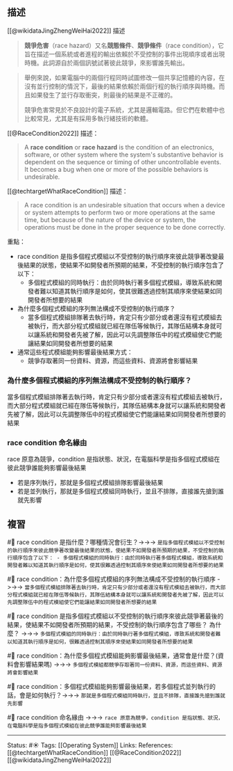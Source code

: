 
## 描述
[[@wikidataJingZhengWeiHai2022]] 描述
> **競爭危害**（race hazard）又名**競態條件**、**競爭條件**（race condition），它旨在描述一個系統或者進程的輸出依賴於不受控制的事件出現順序或者出現時機。此詞源自於兩個訊號試著彼此競爭，來影響誰先輸出。

> 舉例來說，如果電腦中的兩個行程同時試圖修改一個共享記憶體的內容，在沒有並行控制的情況下，最後的結果依賴於兩個行程的執行順序與時機。而且如果發生了並行存取衝突，則最後的結果是不正確的。
> 
> 競爭危害常見於不良設計的電子系統，尤其是邏輯電路。但它們在軟體中也比較常見，尤其是有採用多執行緒技術的軟體。

[[@RaceCondition2022]] 描述：
> A **race condition** or **race hazard** is the condition of an electronics, software, or other system where the system's substantive behavior is dependent on the sequence or timing of other uncontrollable events. It becomes a bug when one or more of the possible behaviors is undesirable.

[[@techtargetWhatRaceCondition]] 描述：
> A race condition is an undesirable situation that occurs when a device or system attempts to perform two or more operations at the same time, but because of the nature of the device or system, the operations must be done in the proper sequence to be done correctly.




重點：
- race condition 是指多個程式模組以不受控制的執行順序來彼此競爭著改變最後結果的狀態，使結果不如開發者所預期的結果，不受控制的執行順序包含了以下：
	- 多個程式模組的同時執行：由於同時執行著多個程式模組，導致系統和開發者難以知道其執行順序是如何，使其很難透過控制其順序來使結果如同開發者所想要的結果
- 為什麼多個程式模組的序列無法構成不受控制的執行順序？
	- 當多個程式模組排隊著去執行時，肯定只有少部分或者還沒有程式模組去被執行，而大部分程式模組就已經在隊伍等候執行，其隊伍結構本身就可以讓系統和開發者先被了解，因此可以先調整隊伍中的程式模組使它們能讓結果如同開發者所想要的結果
- 通常這些程式模組能夠影響最後結果方式：
	- 競爭存取著同一份資料、資源，而這些資料、資源將會影響結果


### 為什麼多個程式模組的序列無法構成不受控制的執行順序？
當多個程式模組排隊著去執行時，肯定只有少部分或者還沒有程式模組去被執行，而大部分程式模組就已經在隊伍等候執行，其隊伍結構本身就可以讓系統和開發者先被了解，因此可以先調整隊伍中的程式模組使它們能讓結果如同開發者所想要的結果

### race condition 命名緣由
race 原意為競爭，condition 是指狀態、狀況，在電腦科學是指多個程式模組在彼此競爭誰能夠影響最後結果
- 若是序列執行，那就是多個程式模組排隊影響最後結果
- 若是並列執行，那就是多個程式模組同時執行，並且不排隊，直接誰先搶到誰就先影響
## 複習


#🧠 race condition 是指什麼？哪種情況會衍生？->->-> `是指多個程式模組以不受控制的執行順序來彼此競爭著改變最後結果的狀態，使結果不如開發者所預期的結果，不受控制的執行順序包含了以下： - 多個程式模組的同時執行：由於同時執行著多個程式模組，導致系統和開發者難以知道其執行順序是如何，使其很難透過控制其順序來使結果如同開發者所想要的結果`
<!--SR:!2022-07-20,2,208-->


#🧠 race condition：為什麼多個程式模組的序列無法構成不受控制的執行順序 ->->-> `當多個程式模組排隊著去執行時，肯定只有少部分或者還沒有程式模組去被執行，而大部分程式模組就已經在隊伍等候執行，其隊伍結構本身就可以讓系統和開發者先被了解，因此可以先調整隊伍中的程式模組使它們能讓結果如同開發者所想要的結果`
<!--SR:!2022-07-19,10,250-->


#🧠 race condition 是指多個程式模組以不受控制的執行順序來彼此競爭著最後的結果，使結果不如開發者所預期的結果，不受控制的執行順序包含了哪些？ 為什麼？ ->->-> `多個程式模組的同時執行：由於同時執行著多個程式模組，導致系統和開發者難以知道其執行順序是如何，很難透過控制其順序來使結果如同開發者所想要的結果`
<!--SR:!2022-07-19,10,250-->

#🧠 race condition：為什麼多個程式模組能夠影響最後結果，通常會是什麼？(資料會影響結果嗎) ->->-> `多個程式模組都競爭存取著同一份資料、資源，而這些資料、資源將會影響結果`
<!--SR:!2022-07-31,14,230-->


#🧠  race condition：多個程式模組能夠影響最後結果，若多個程式並列執行的話，會是如何執行？->->-> `那就是多個程式模組同時執行，並且不排隊，直接誰先搶到誰就先影響`
<!--SR:!2022-07-29,14,230-->


#🧠 race condition 命名緣由 ->->-> `race 原意為競爭，condition 是指狀態、狀況，在電腦科學是指多個程式模組在彼此競爭誰能夠影響最後結果`
<!--SR:!2022-07-19,10,250-->

---
Status: #☀️ 
Tags:
[[Operating System]]
Links:
References:
[[@techtargetWhatRaceCondition]]
[[@RaceCondition2022]]
[[@wikidataJingZhengWeiHai2022]]
